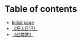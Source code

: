 # Table of contents

* [Initial page](README.md)
* [《狂人日记》](kuang-ren-ri-ji.md)
* [《红楼梦》](hong-lou-meng.md)

